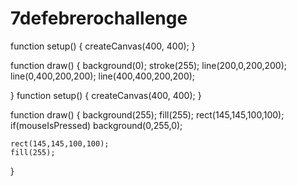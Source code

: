 # 7defebrerochallenge
function setup() {
  createCanvas(400, 400);
}

function draw() {
  background(0);
	stroke(255);
	line(200,0,200,200);
	line(0,400,200,200);
	line(400,400,200,200);
	
}
function setup() {
  createCanvas(400, 400);
}

function draw() {
  background(255);
	fill(255);
	rect(145,145,100,100);
	if(mouseIsPressed)
	background(0,255,0);
 
	rect(145,145,100,100);
	fill(255);
}

